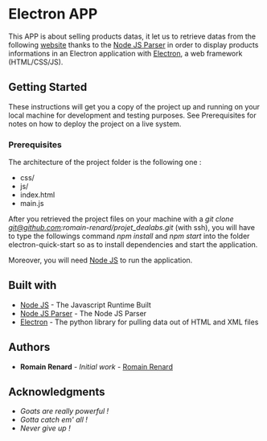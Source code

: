 # Electron APP

This APP is about selling products datas, it let us to retrieve datas from the following [website](https://www.dealabs.com/) thanks to the [Node JS Parser](https://www.npmjs.com/package/rss-parser) in order to display products informations in an Electron application with [Electron](https://electronjs.org/), a web framework (HTML/CSS/JS).

## Getting Started

These instructions will get you a copy of the project up and running on your local machine for development and testing purposes. See Prerequisites for notes on how to deploy the project on a live system.

### Prerequisites

The architecture of the project folder is the following one : 

* css/
* js/
* index.html
* main.js

After you retrieved the project files on your machine with 
a *git clone git@github.com:romain-renard/projet_dealabs.git* (with ssh), you will have to type the followings command *npm install* and *npm start* into the folder electron-quick-start so as to install dependencies and start the application.

Moreover, you will need [Node JS](https://nodejs.org/en/download/) to run the application.

## Built with

* [Node JS](https://nodejs.org/en/download/) - The Javascript Runtime Built
* [Node JS Parser](https://www.npmjs.com/package/rss-parser) - The Node JS Parser
* [Electron](https://electronjs.org/) - The python library for pulling data out of HTML and XML files

## Authors

* **Romain Renard** - *Initial work* - [Romain Renard](https://github.com/romain-renard)

## Acknowledgments

* *Goats are really powerful !*
* *Gotta catch em' all !*
* *Never give up !*